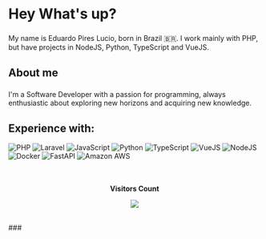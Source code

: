 <h1 align="left">Hey What's up?</h1>

###

<p align="left">My name is Eduardo Pires Lucio, born in Brazil 🇧🇷. I work mainly with PHP, but have projects in NodeJS, Python, TypeScript and VueJS.</p>

###

<h2 align="left">About me</h2>

###

<p align="left"> I'm a Software Developer with a passion for programming, always enthusiastic about exploring new horizons and acquiring new knowledge.<br></p>

###

<h2 align="left">Experience with:</h2>

<div align="left">

  <!-- PHP -->
  <img src="https://img.shields.io/badge/PHP-777BB4?logo=php&logoColor=white&style=for-the-badge" alt="PHP">

  <!-- Laravel -->
  <img src="https://img.shields.io/badge/Laravel-FF2D20?logo=laravel&logoColor=white&style=for-the-badge" alt="Laravel">

  <!-- Javascript -->
  <img src="https://img.shields.io/badge/Javascript-F7DF1E?logo=javascript&logoColor=black&style=for-the-badge" alt="JavaScript">

  <!-- Python -->
  <img src="https://img.shields.io/badge/Python-3776AB?logo=python&logoColor=white&style=for-the-badge" alt="Python">

  <!-- TypeScript -->
  <img src="https://img.shields.io/badge/TypeScript-007ACC?logo=typescript&logoColor=white&style=for-the-badge" alt="TypeScript">

  <!-- VueJS -->
  <img src="https://img.shields.io/badge/Vue.js-4FC08D?logo=vue.js&logoColor=white&style=for-the-badge" alt="VueJS">

  <!-- NodeJS -->
  <img src="https://img.shields.io/badge/Node.js-339933?logo=node.js&logoColor=white&style=for-the-badge" alt="NodeJS">

  <!-- Docker -->
  <img src="https://img.shields.io/badge/Docker-2496ED?logo=docker&logoColor=white&style=for-the-badge" alt="Docker">

  <!-- FastAPI -->
  <img src="https://img.shields.io/badge/FastAPI-009688?logo=fastapi&logoColor=white&style=for-the-badge" alt="FastAPI">

  <!-- Amazon AWS -->
  <img src="https://img.shields.io/badge/Amazon%20AWS-232F3E?logo=amazon-aws&logoColor=white&style=for-the-badge" alt="Amazon AWS">

</div>

</br>
<div align="center">
<br><p align="centre"><b>Visitors Count</b></p>  
<p align="center"><img align="center" src="https://profile-counter.glitch.me/{eduardopireslucio1}/count.svg" /></p> 
<br>
</div>
###
